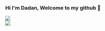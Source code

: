 ### Hi I'm Dadan, Welcome to my github 👋

<!--
**ddn05/ddn05** is a ✨ _special_ ✨ repository because its `README.md` (this file) appears on your GitHub profile.

Here are some ideas to get you started:

- 🔭 I’m currently working on ...
- 🌱 I’m currently learning ...
- 👯 I’m looking to collaborate on ...
- 🤔 I’m looking for help with ...
- 💬 Ask me about ...
- 📫 How to reach me: ...
- 😄 Pronouns: ...
- ⚡ Fun fact: ...
-->
  
<p>
   <img src="https://github-readme-stats.sera5-dev.vercel.app/api?username=ddn05&hide=stars&show_icons=true&count_private=true&include_all_commits=true&title_color=#008080&icon_color=#008080&hide_border=true" width="">
  <br>
   <img src="https://github-readme-stats.vercel.app/api/top-langs/?username=ddn05&hide_border=true&layout=compact&title_color=000000&tetx_color=000000" width="">
</p>
